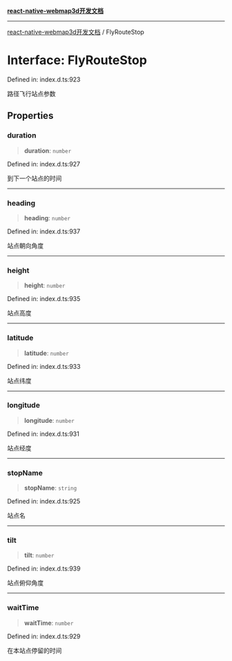 [**react-native-webmap3d开发文档**](../README.md)

***

[react-native-webmap3d开发文档](../globals.md) / FlyRouteStop

# Interface: FlyRouteStop

Defined in: index.d.ts:923

路径飞行站点参数

## Properties

### duration

> **duration**: `number`

Defined in: index.d.ts:927

到下一个站点的时间

***

### heading

> **heading**: `number`

Defined in: index.d.ts:937

站点朝向角度

***

### height

> **height**: `number`

Defined in: index.d.ts:935

站点高度

***

### latitude

> **latitude**: `number`

Defined in: index.d.ts:933

站点纬度

***

### longitude

> **longitude**: `number`

Defined in: index.d.ts:931

站点经度

***

### stopName

> **stopName**: `string`

Defined in: index.d.ts:925

站点名

***

### tilt

> **tilt**: `number`

Defined in: index.d.ts:939

站点俯仰角度

***

### waitTime

> **waitTime**: `number`

Defined in: index.d.ts:929

在本站点停留的时间
